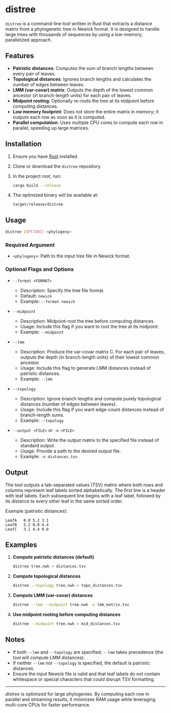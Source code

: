 # distree

`distree` is a command-line tool written in Rust that extracts a distance matrix from a phylogenetic tree in Newick format. It is designed to handle large trees with thousands of sequences by using a low-memory, parallelized approach.

## Features

* **Patristic distances**: Computes the sum of branch lengths between every pair of leaves.
* **Topological distances**: Ignores branch lengths and calculates the number of edges between leaves.
* **LMM (var-covar) matrix**: Outputs the depth of the lowest common ancestor (in branch-length units) for each pair of leaves.
* **Midpoint rooting**: Optionally re-roots the tree at its midpoint before computing distances.
* **Low memory footprint**: Does not store the entire matrix in memory; it outputs each row as soon as it is computed.
* **Parallel computation**: Uses multiple CPU cores to compute each row in parallel, speeding up large matrices.

## Installation

1. Ensure you have [Rust](https://www.rust-lang.org/tools/install) installed.

2. Clone or download the `distree` repository.

3. In the project root, run:

   ```bash
   cargo build --release
   ```

4. The optimized binary will be available at:

   ```
   target/release/distree
   ```

## Usage

```bash
distree [OPTIONS] <phylogeny>
```

### Required Argument

* `<phylogeny>`: Path to the input tree file in Newick format.

### Optional Flags and Options

* `--format <FORMAT>`

  * Description: Specify the tree file format.
  * Default: `newick`
  * Example: `--format newick`

* `--midpoint`

  * Description: Midpoint-root the tree before computing distances.
  * Usage: Include this flag if you want to root the tree at its midpoint.
  * Example: `--midpoint`

* `--lmm`

  * Description: Produce the var-covar matrix C. For each pair of leaves, outputs the depth (in branch-length units) of their lowest common ancestor.
  * Usage: Include this flag to generate LMM distances instead of patristic distances.
  * Example: `--lmm`

* `--topology`

  * Description: Ignore branch lengths and compute purely topological distances (number of edges between leaves).
  * Usage: Include this flag if you want edge-count distances instead of branch-length sums.
  * Example: `--topology`

* `--output <FILE>` or `-o <FILE>`

  * Description: Write the output matrix to the specified file instead of standard output.
  * Usage: Provide a path to the desired output file.
  * Example: `-o distances.tsv`

## Output

The tool outputs a tab-separated values (TSV) matrix where both rows and columns represent leaf labels sorted alphabetically. The first line is a header with leaf labels. Each subsequent line begins with a leaf label, followed by its distance to every other leaf in the same sorted order.

Example (patristic distances):

```LeafA LeafB	LeafC
LeafA	0.0	5.2	3.1
LeafB	5.2	0.0	4.4
LeafC	3.1	4.4	0.0
```

## Examples

1. **Compute patristic distances (default)**

   ```bash
   distree tree.nwk > distances.tsv
   ```

2. **Compute topological distances**

   ```bash
   distree --topology tree.nwk > topo_distances.tsv
   ```

3. **Compute LMM (var-covar) distances**

   ```bash
   distree --lmm --midpoint tree.nwk -o lmm_matrix.tsv
   ```

4. **Use midpoint rooting before computing distances**

   ```bash
   distree --midpoint tree.nwk > mid_distances.tsv
   ```

## Notes

* If both `--lmm` and `--topology` are specified, `--lmm` takes precedence (the tool will compute LMM distances).
* If neither `--lmm` nor `--topology` is specified, the default is patristic distances.
* Ensure the input Newick file is valid and that leaf labels do not contain whitespace or special characters that could disrupt TSV formatting.

---

*distree* is optimized for large phylogenies. By computing each row in parallel and streaming results, it minimizes RAM usage while leveraging multi-core CPUs for faster performance.
